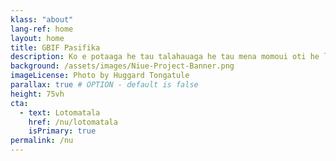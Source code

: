 ```yaml
---
klass: "about"
lang-ref: home
layout: home
title: GBIF Pasifika
description: Ko e potaaga he tau talahauaga he tau mena momoui oti he lalolagi.Fakamahao ke he Atu Pasifika.
background: /assets/images/Niue-Project-Banner.png
imageLicense: Photo by Huggard Tongatule
parallax: true # OPTION - default is false
height: 75vh
cta:
  - text: Lotomatala
    href: /nu/lotomatala
    isPrimary: true
permalink: /nu
---
```


